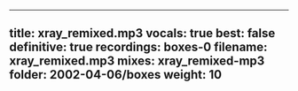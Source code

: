 
---
title: xray_remixed.mp3
vocals: true
best: false
definitive: true
recordings: boxes-0
filename: xray_remixed.mp3
mixes: xray_remixed-mp3
folder: 2002-04-06/boxes
weight: 10
---
